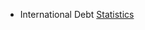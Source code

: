 - International Debt [Statistics](https://github.com/EvelynOr/4.Portafolio/tree/main/No_Empresarial/International_Debt)
